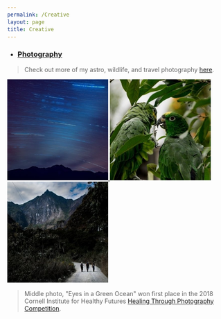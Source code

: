```yaml
---
permalink: /Creative
layout: page
title: Creative
---
```


* ### [Photography](https://bshapirophoto.com)
    
>Check out more of my astro, wildlife, and travel photography [here](https://bshapirophoto.com). 

<a href="https://bshapirophoto.com/astro" target="_blank">
    <img src="/Images/Astro.jpg" width="233" height="233" alt="Benjamin Shapiro's Astrophotography" />
</a>
<a href="https://bshapirophoto.com/wildlife" target="_blank">
    <img src="/Images/Wildlife.jpg" width="233" height="233" alt="Benjamin Shapiro's Wildlife Photography" />
</a>
<a href="https://bshapirophoto.com/travel" target="_blank">
    <img src="/Images/Travel.jpg" width="233" height="233" alt="Benjamin Shapiro's Travel Photography" />
</a>

>Middle photo, "Eyes in a Green Ocean" won first place in the 2018 Cornell Institute for Healthy Futures [Healing Through Photography Competition](https://ihf.cornell.edu/news-events/student-competitions/).
